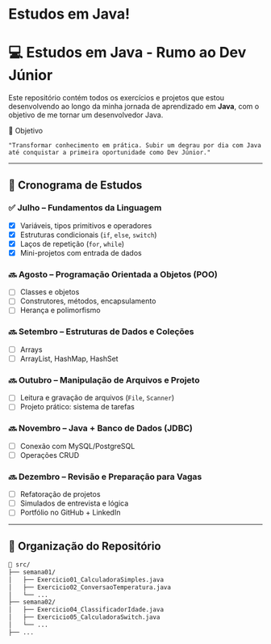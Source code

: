 # Estudos em Java!
# 💻 Estudos em Java - Rumo ao Dev Júnior

Este repositório contém todos os exercícios e projetos que estou desenvolvendo ao longo da minha jornada de aprendizado em **Java**, com o objetivo de me tornar um desenvolvedor Java.

📌 Objetivo

    "Transformar conhecimento em prática. Subir um degrau por dia com Java até conquistar a primeira oportunidade como Dev Júnior."

---

## 🚀 Cronograma de Estudos

### ✅ Julho – Fundamentos da Linguagem
- [x] Variáveis, tipos primitivos e operadores
- [x] Estruturas condicionais (`if`, `else`, `switch`)
- [x] Laços de repetição (`for`, `while`)
- [x] Mini-projetos com entrada de dados

### 🔜 Agosto – Programação Orientada a Objetos (POO)
- [ ] Classes e objetos
- [ ] Construtores, métodos, encapsulamento
- [ ] Herança e polimorfismo

### 🔜 Setembro – Estruturas de Dados e Coleções
- [ ] Arrays
- [ ] ArrayList, HashMap, HashSet

### 🔜 Outubro – Manipulação de Arquivos e Projeto
- [ ] Leitura e gravação de arquivos (`File`, `Scanner`)
- [ ] Projeto prático: sistema de tarefas

### 🔜 Novembro – Java + Banco de Dados (JDBC)
- [ ] Conexão com MySQL/PostgreSQL
- [ ] Operações CRUD

### 🔜 Dezembro – Revisão e Preparação para Vagas
- [ ] Refatoração de projetos
- [ ] Simulados de entrevista e lógica
- [ ] Portfólio no GitHub + LinkedIn

---

## 📂 Organização do Repositório

```bash
📁 src/
├── semana01/
│   ├── Exercicio01_CalculadoraSimples.java
│   ├── Exercicio02_ConversaoTemperatura.java
│   └── ...
├── semana02/
│   ├── Exercicio04_ClassificadorIdade.java
│   ├── Exercicio05_CalculadoraSwitch.java
│   └── ...
├── ...
